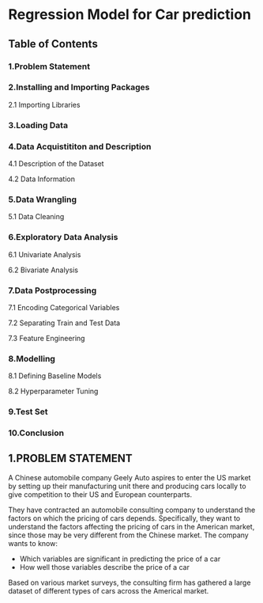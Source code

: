 # Regression Model for Car prediction
## Table of Contents

### 1.Problem Statement

### 2.Installing and Importing Packages

2.1 Importing Libraries
  
### 3.Loading Data

### 4.Data Acquistititon and Description

4.1 Description of the Dataset
 
4.2 Data Information

### 5.Data Wrangling
 
5.1 Data Cleaning

### 6.Exploratory Data Analysis

6.1 Univariate Analysis

6.2 Bivariate Analysis

### 7.Data Postprocessing

7.1 Encoding Categorical Variables
 
7.2 Separating Train and Test Data

7.3 Feature Engineering

### 8.Modelling

8.1 Defining Baseline Models

8.2 Hyperparameter Tuning

### 9.Test Set

### 10.Conclusion

## 1.PROBLEM STATEMENT

A Chinese automobile company Geely Auto aspires to enter the US market by setting up their manufacturing unit there and producing cars locally to give competition to their US and European counterparts.

They have contracted an automobile consulting company to understand the factors on which the pricing of cars depends. Specifically, they want to understand the factors affecting the pricing of cars in the American market, since those may be very different from the Chinese market. The company wants to know:

- Which variables are significant in predicting the price of a car
- How well those variables describe the price of a car

Based on various market surveys, the consulting firm has gathered a large dataset of different types of cars across the Americal market.



